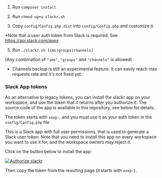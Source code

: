 1. Run `composer install`

3. Run `chmod ug+w slackr.sh`

4. Copy `config/Config.php.dist` into `config/Config.php` and customize it.

*Note that a user auth token from Slack is required. See https://api.slack.com/apps

5. Run `./slackr.sh [ims|groups|channels]`

(Any combination of `"ims"`, `"groups"` and `"channels"` is allowed)

* Channels backup is still an experimental feature. It can easily reach max requests rate and it's not fixed yet.



### Slack App tokens

As an alternative to legacy tokens, you can install the slackr app on your workspace, and use the token that it returns
after you authorize it. The source code of the app is available in this
repository, see below for details.

The token starts with `xoxp-`, and you must use it as your auth token in the `config/Config.php` file

This is a Slack app with full user permissions, that is used to generate a Slack user token.
Note that you need to install this app on every workspace you want to use it
for, and the workspace owners may reject it.

Click on the button below to install the app:

[![Authorize slackr](https://platform.slack-edge.com/img/add_to_slack.png)](https://slack.com/oauth/authorize?client_id=4514160482.1145417785952&scope=client)

Then copy the token from the resulting page (it starts with `xoxp-`).
